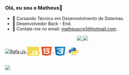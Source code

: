 ### Olá, eu sou o Matheus👋


- 🔭 Cursando Técnico em Desenvolvimento de Sistemas.
- 🌱 Desenvolvedor Back - End.
- 👯 Contate-me no email: matheuscrp1@hotmail.com.

<div align="center">
  <a href="https://github.com/matheuscaua">
  <img height="180em" src="https://github-readme-stats.vercel.app/api?username=matheuscaua&show_icons=true&theme=dark&include_all_commits=true&count_private=true"/>
  <img height="180em" src="https://github-readme-stats.vercel.app/api/top-langs/?username=matheuscaua&layout=compact&langs_count=7&theme=dark"/>
</div>
  
 <div style="display: inline_block"><br>
  <img align="center" alt="Rafa-Js" height="30" width="40" src="https://cdn.jsdelivr.net/gh/devicons/devicon/icons/java/java-original-wordmark.svg">
  <img align="center" alt="Rafa-Js" height="30" width="40" src="https://raw.githubusercontent.com/devicons/devicon/master/icons/javascript/javascript-plain.svg">
  <img align="center" alt="Rafa-HTML" height="30" width="40" src="https://raw.githubusercontent.com/devicons/devicon/master/icons/html5/html5-original.svg">
  <img align="center" alt="Rafa-CSS" height="30" width="40" src="https://raw.githubusercontent.com/devicons/devicon/master/icons/css3/css3-original.svg">
  <img align="center" alt="Rafa-Python" height="30" width="40" src="https://raw.githubusercontent.com/devicons/devicon/master/icons/python/python-original.svg">
 
</div>

  ##
  
<a href="https://www.linkedin.com/in/matheus-caua-rocha-porto-crp/" target="_blank"><img src="https://img.shields.io/badge/-LinkedIn-%230077B5?style=for-the-badge&logo=linkedin&logoColor=white" target="_blank"></a> 
 
 
</div>

